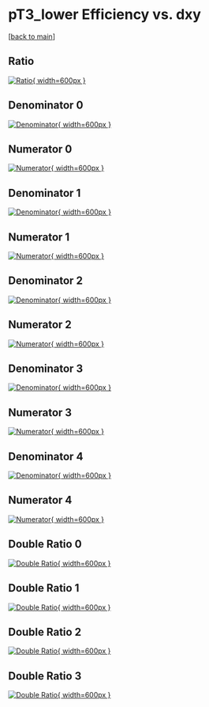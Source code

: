 # pT3_lower Efficiency vs. dxy

[[back to main](./)]



## Ratio

[![Ratio](../mtv/var/pT3_lower_xtr_0_-1_eff_dxy.png){ width=600px }](../mtv/var/pT3_lower_xtr_0_-1_eff_dxy.pdf)

## Denominator 0

[![Denominator](../mtv/den/pT3_lower_xtr_0_-1_eff_dxy_den0.png){ width=600px }](../mtv/den/pT3_lower_xtr_0_-1_eff_dxy_den0.pdf)

## Numerator 0

[![Numerator](../mtv/num/pT3_lower_xtr_0_-1_eff_dxy_num0.png){ width=600px }](../mtv/num/pT3_lower_xtr_0_-1_eff_dxy_num0.pdf)

## Denominator 1

[![Denominator](../mtv/den/pT3_lower_xtr_0_-1_eff_dxy_den1.png){ width=600px }](../mtv/den/pT3_lower_xtr_0_-1_eff_dxy_den1.pdf)

## Numerator 1

[![Numerator](../mtv/num/pT3_lower_xtr_0_-1_eff_dxy_num1.png){ width=600px }](../mtv/num/pT3_lower_xtr_0_-1_eff_dxy_num1.pdf)

## Denominator 2

[![Denominator](../mtv/den/pT3_lower_xtr_0_-1_eff_dxy_den2.png){ width=600px }](../mtv/den/pT3_lower_xtr_0_-1_eff_dxy_den2.pdf)

## Numerator 2

[![Numerator](../mtv/num/pT3_lower_xtr_0_-1_eff_dxy_num2.png){ width=600px }](../mtv/num/pT3_lower_xtr_0_-1_eff_dxy_num2.pdf)

## Denominator 3

[![Denominator](../mtv/den/pT3_lower_xtr_0_-1_eff_dxy_den3.png){ width=600px }](../mtv/den/pT3_lower_xtr_0_-1_eff_dxy_den3.pdf)

## Numerator 3

[![Numerator](../mtv/num/pT3_lower_xtr_0_-1_eff_dxy_num3.png){ width=600px }](../mtv/num/pT3_lower_xtr_0_-1_eff_dxy_num3.pdf)

## Denominator 4

[![Denominator](../mtv/den/pT3_lower_xtr_0_-1_eff_dxy_den4.png){ width=600px }](../mtv/den/pT3_lower_xtr_0_-1_eff_dxy_den4.pdf)

## Numerator 4

[![Numerator](../mtv/num/pT3_lower_xtr_0_-1_eff_dxy_num4.png){ width=600px }](../mtv/num/pT3_lower_xtr_0_-1_eff_dxy_num4.pdf)

## Double Ratio 0

[![Double Ratio](../mtv/ratio/pT3_lower_xtr_0_-1_eff_dxy_ratio0.png){ width=600px }](../mtv/ratio/pT3_lower_xtr_0_-1_eff_dxy_ratio0.pdf)

## Double Ratio 1

[![Double Ratio](../mtv/ratio/pT3_lower_xtr_0_-1_eff_dxy_ratio1.png){ width=600px }](../mtv/ratio/pT3_lower_xtr_0_-1_eff_dxy_ratio1.pdf)

## Double Ratio 2

[![Double Ratio](../mtv/ratio/pT3_lower_xtr_0_-1_eff_dxy_ratio2.png){ width=600px }](../mtv/ratio/pT3_lower_xtr_0_-1_eff_dxy_ratio2.pdf)

## Double Ratio 3

[![Double Ratio](../mtv/ratio/pT3_lower_xtr_0_-1_eff_dxy_ratio3.png){ width=600px }](../mtv/ratio/pT3_lower_xtr_0_-1_eff_dxy_ratio3.pdf)

